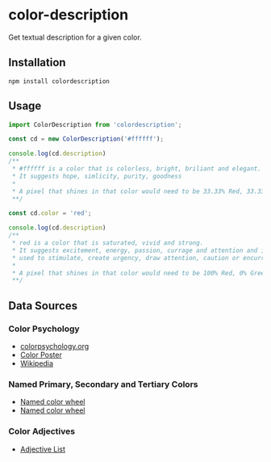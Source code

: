 # color-description
Get textual description for a given color.

## Installation
`npm install colordescription`
## Usage

```js
import ColorDescription from 'colordescription';

const cd = new ColorDescription('#ffffff');

console.log(cd.description) 
/**
 * #ffffff is a color that is colorless, bright, briliant and elegant. 
 * It suggests hope, simlicity, purity, goodness
 * 
 * A pixel that shines in that color would need to be 33.33% Red, 33.33% Green and * 33.33% Blue.
 **/

const cd.color = 'red';

console.log(cd.description) 
/**
 * red is a color that is saturated, vivid and strong. 
 * It suggests excitement, energy, passion, currage and attention and is often
 * used to stimulate, create urgency, draw attention, caution or encurrage. 
 * 
 * A pixel that shines in that color would need to be 100% Red, 0% Green and 0 Blue.
 **/
```

## Data Sources

### Color Psychology

- [colorpsychology.org](https://www.colorpsychology.org/)
- [Color Poster](https://graf1x.com/color-psychology-emotion-meaning-poster/)
- [Wikipedia](https://en.wikipedia.org/wiki/Color_psychology#:~:text=Color%20psychology%20is%20the%20study,as%20the%20taste%20of%20food.&text=Colors%20can%20also%20enhance%20the,are%20generally%20used%20as%20stimulants.)
  
### Named Primary, Secondary and Tertiary Colors

- [Named color wheel](https://en.wikipedia.org/wiki/Hue#24_hues_of_HSL/HSV)
- [Named color wheel](https://www.color-meanings.com/primary-secondary-tertiary-colors/)

### Color Adjectives

- [Adjective List](https://grammar.yourdictionary.com/grammar/word-lists/list-of-words-to-describe-colors.html)